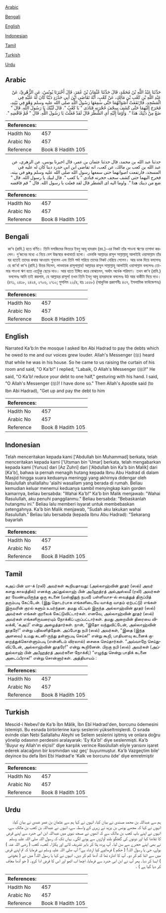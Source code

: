 [Arabic](#arabic)

[Bengali](#bengali)

[English](#english)

[Indonesian](#indonesian)

[Tamil](#tamil)

[Turkish](#turkish)

[Urdu](#urdu)

## Arabic


<div dir="rtl" lang="ar" style={{fontSize:'larger',backgroundColor:'#f8f9fa',padding:20}}>
حَدَّثَنَا عَبْدُ اللَّهِ بْنُ مُحَمَّدٍ، قَالَ حَدَّثَنَا عُثْمَانُ بْنُ عُمَرَ، قَالَ أَخْبَرَنَا يُونُسُ، عَنِ الزُّهْرِيِّ، عَنْ عَبْدِ اللَّهِ بْنِ كَعْبِ بْنِ مَالِكٍ، عَنْ كَعْبٍ، أَنَّهُ تَقَاضَى ابْنَ أَبِي حَدْرَدٍ دَيْنًا كَانَ لَهُ عَلَيْهِ فِي الْمَسْجِدِ، فَارْتَفَعَتْ أَصْوَاتُهُمَا حَتَّى سَمِعَهَا رَسُولُ اللَّهِ صلى الله عليه وسلم وَهْوَ فِي بَيْتِهِ، فَخَرَجَ إِلَيْهِمَا حَتَّى كَشَفَ سِجْفَ حُجْرَتِهِ فَنَادَى ‏"‏ يَا كَعْبُ ‏"‏‏.‏ قَالَ لَبَّيْكَ يَا رَسُولَ اللَّهِ‏.‏ قَالَ ‏"‏ ضَعْ مِنْ دَيْنِكَ هَذَا ‏"‏‏.‏ وَأَوْمَأَ إِلَيْهِ أَىِ الشَّطْرَ قَالَ لَقَدْ فَعَلْتُ يَا رَسُولَ اللَّهِ‏.‏ قَالَ ‏"‏ قُمْ فَاقْضِهِ ‏"‏‏.‏
</div>
<div style={{backgroundColor:'#f8f9fa',padding:20, marginBottom: 10}}><table> <thead> <tr> <th>References:</th> <th></th> </tr> </thead> <tbody><tr><td>Hadith No</td><td>457</td></tr><tr><td>Arabic No</td><td>457</td></tr><tr><td>Reference</td><td>Book 8 Hadith 105</td></tr></tbody></table></div>


<div dir="rtl" lang="ar" style={{fontSize:'larger',backgroundColor:'#f8f9fa',padding:20}}>
حدثنا عبد الله بن محمد، قال حدثنا عثمان بن عمر، قال اخبرنا يونس، عن الزهري، عن عبد الله بن كعب بن مالك، عن كعب، انه تقاضى ابن ابي حدرد دينا كان له عليه في المسجد، فارتفعت اصواتهما حتى سمعها رسول الله صلى الله عليه وسلم وهو في بيته، فخرج اليهما حتى كشف سجف حجرته فنادى " يا كعب ". قال لبيك يا رسول الله. قال " ضع من دينك هذا ". واوما اليه اى الشطر قال لقد فعلت يا رسول الله. قال " قم فاقضه
</div>
<div style={{backgroundColor:'#f8f9fa',padding:20, marginBottom: 10}}><table> <thead> <tr> <th>References:</th> <th></th> </tr> </thead> <tbody><tr><td>Hadith No</td><td>457</td></tr><tr><td>Arabic No</td><td>457</td></tr><tr><td>Reference</td><td>Book 8 Hadith 105</td></tr></tbody></table></div>

## Bengali


<div dir="rtl" lang="bn" style={{fontSize:'larger',backgroundColor:'#f8f9fa',padding:20}}>
কা‘ব (রাযি.) হতে বর্ণিত। তিনি মসজিদের ভিতরে ইবনু আবূ হাদরাদ (রহ.)-এর নিকট তাঁর পাওনা ঋণের তাগাদা করলেন। দু’জনের মধ্যে এ নিয়ে বেশ উচ্চস্বরে কথাবার্তা হলো। এমনকি আল্লাহর রাসূল সাল্লাল্লাহু আলাইহি ওয়াসাল্লাম তাঁর ঘর হতেই তাদের কথার আওয়ায শুনলেন এবং তিনি পর্দা সরিয়ে তাদের নিকট বেরিয়ে গেলেন। আর ডাক দিয়ে বললেনঃ হে কা‘ব! কা‘ব (রাযি.) উত্তর দিলেন, লাববায়ক রাসূলাল্লাহ! আল্লাহর রাসূল সাল্লাল্লাহু আলাইহি ওয়াসাল্লাম বললেনঃ তোমার পাওনা ঋণ হতে এতটুকু ছেড়ে দাও। আর হাতে ইঙ্গিত করে বোঝালেন, অর্থাৎ অর্ধেক পরিমাণ। তখন কা‘ব (রাযি.) বললেনঃ আমি তাই করলাম, হে আল্লাহর রাসূল! তখন তিনি ইবনু আবূ হাদরাদকে বললেনঃ উঠ আর বাকীটা দিয়ে দাও। (৪৭১, ২৪১৮, ২৪২৪, ২৭০৬, ২৭১০; মুসলিম ২২/৪, হাঃ ১৫৫৮) (আধুনিক প্রকাশনীঃ ৪৩৭, ইসলামিক ফাউন্ডেশনঃ)
</div>
<div style={{backgroundColor:'#f8f9fa',padding:20, marginBottom: 10}}><table> <thead> <tr> <th>References:</th> <th></th> </tr> </thead> <tbody><tr><td>Hadith No</td><td>457</td></tr><tr><td>Arabic No</td><td>457</td></tr><tr><td>Reference</td><td>Book 8 Hadith 105</td></tr></tbody></table></div>

## English


<div dir="ltr" lang="en" style={{fontSize:'larger',backgroundColor:'#f8f9fa',padding:20}}>
Narrated Ka'b:In the mosque l asked Ibn Abi Hadrad to pay the debts which he owed to me and our voices grew louder. Allah's Messenger (ﷺ) heard that while he was in his house. So he came to us raising the curtain of his room and said, "O Ka'b!" I replied, "Labaik, O Allah's Messenger (ﷺ)!" He said, "O Ka'b! reduce your debt to one half," gesturing with his hand. I said, "O Allah's Messenger (ﷺ)! I have done so." Then Allah's Apostle said (to Ibn Abi Hadrad), "Get up and pay the debt to him
</div>
<div style={{backgroundColor:'#f8f9fa',padding:20, marginBottom: 10}}><table> <thead> <tr> <th>References:</th> <th></th> </tr> </thead> <tbody><tr><td>Hadith No</td><td>457</td></tr><tr><td>Arabic No</td><td>457</td></tr><tr><td>Reference</td><td>Book 8 Hadith 105</td></tr></tbody></table></div>

## Indonesian


<div dir="ltr" lang="id" style={{fontSize:'larger',backgroundColor:'#f8f9fa',padding:20}}>
Telah menceritakan kepada kami ['Abdullah bin Muhammad] berkata, telah menceritakan kepada kami ['Utsman bin 'Umar] berkata, telah mengabarkan kepada kami [Yunus] dari [Az Zuhri] dari ['Abdullah bin Ka'b bin Malik] dari [Ka'b], bahwa ia pernah menagih hutang kepada Ibnu Abu Hadrad di dalam Masjid hingga suara keduanya meninggi yang akhirnya didengar oleh Rasulullah shallallahu 'alaihi wasallam yang berada di rumah. Beliau kemudian keluar menemui keduanya sambil menyingkap kain gorden kamarnya, beliau bersabda: "Wahai Ka'b!" Ka'b bin Malik menjawab: "Wahai Rasulullah, aku penuhi panggilanmu." Beliau bersabda: "Bebaskanlah hutangmu ini." Beliau lalu memberi isyarat untuk membebaskan setengahnya. Ka'b bin Malik menjawab, "Sudah aku lakukan wahai Rasulullah." Beliau lalu bersabda (kepada Ibnu Abu Hadrad): "Sekarang bayarlah
</div>
<div style={{backgroundColor:'#f8f9fa',padding:20, marginBottom: 10}}><table> <thead> <tr> <th>References:</th> <th></th> </tr> </thead> <tbody><tr><td>Hadith No</td><td>457</td></tr><tr><td>Arabic No</td><td>457</td></tr><tr><td>Reference</td><td>Book 8 Hadith 105</td></tr></tbody></table></div>

## Tamil


<div dir="ltr" lang="ta" style={{fontSize:'larger',backgroundColor:'#f8f9fa',padding:20}}>
கஅப் பின் மா-க் (ரலி) அவர்கள் கூறியதாவது: (அல்லாஹ்வின் தூதர் (ஸல்) அவர் களது காலத்தில்) எனக்கு அப்துல்லாஹ் பின் அபீஹத்ரத் அல்அஸ்லமீ (ரலி) அவர்கள் தர வேண்டியிருந்த ஒரு கடனை (மஸ்ஜிதுந் நபவீ) பள்ளிவாச-ல் வைத்துத் திருப்பித் தரும்படி கேட்டேன். (இது தொடர்பாக எங்களிடையே வாக்கு வாதம் ஏற்பட்டு) எங்கள் இருவரின் குரல் களும் உயர்ந்தன. தமது வீட்டில் இருந்த அல்லாஹ்வின் தூதர் (ஸல்) அவர்கள் எங்கள் குரலைக் கேட்டுவிட்டார்கள். எனவே, அல்லாஹ்வின் தூதர் (ஸல்) அவர்கள் எங்களிருவரையும் நோக்கிப் புறப்பட்டார்கள். தமது அறையின் திரையை விலக்கி, ‘கஅப்!’ என்று அழைத்தார்கள். நான், “இதோ வந்துவிட்டேன், அல்லாஹ்வின் தூதரே!” என்று பதிலளித்தேன். அப்போது நபி (ஸல்) அவர்கள், “இதை (இந்த அளவை) உமது கடனி-ருந்து தள்ளுபடி செய்க!” என்று கூறி, பாதியளவு கடனைக் குறைத்துக்கொள்ளும்படி (என்னிடம் விரலால்) சைகை செய்தார்கள். “அவ்வாறே செய்துவிட்டேன், அல்லாஹ்வின் தூதரே!” என்று கூறினேன். பிறகு நபி (ஸல்) அவர்கள் (அப்துல்லாஹ் பின் அபீஹத்ரத் அவர்களை நோக்கி,) “எழுந்து சென்று பாதிக் கடனை அடைப்பீராக!” என்று சொன்னார்கள். அத்தியாயம் :
</div>
<div style={{backgroundColor:'#f8f9fa',padding:20, marginBottom: 10}}><table> <thead> <tr> <th>References:</th> <th></th> </tr> </thead> <tbody><tr><td>Hadith No</td><td>457</td></tr><tr><td>Arabic No</td><td>457</td></tr><tr><td>Reference</td><td>Book 8 Hadith 105</td></tr></tbody></table></div>

## Turkish


<div dir="ltr" lang="tr" style={{fontSize:'larger',backgroundColor:'#f8f9fa',padding:20}}>
Mescid-i Nebevî'de Ka'b İbn Mâlik, İbn Ebî Hadrad'den, borcunu ödemesini istemişti. Bu esnada birbirlerine karşı seslerini yükseltmişlerdi. O sırada evinde olan Nebi Sallallahu Aleyhi ve Sellem seslerini işitmiş ve onlara doğru yönelip odasının perdesini aralayarak: 'Ey Ka'b!' diye seslenmişti. Ka'b 'Buyur ey Allah'ın elçisi!' diye karşılık verince Rasûlullah eliyle yarısını işaret ederek alacağının bir kısmından vaz geç' buyurmuştur. Ka'b Vaz­geçtim bile' deyince bu defa İbni Ebi Hadrad'e 'Kalk ve borcunu öde' diye em­retmiştir
</div>
<div style={{backgroundColor:'#f8f9fa',padding:20, marginBottom: 10}}><table> <thead> <tr> <th>References:</th> <th></th> </tr> </thead> <tbody><tr><td>Hadith No</td><td>457</td></tr><tr><td>Arabic No</td><td>457</td></tr><tr><td>Reference</td><td>Book 8 Hadith 105</td></tr></tbody></table></div>

## Urdu


<div dir="rtl" lang="ur" style={{fontSize:'larger',backgroundColor:'#f8f9fa',padding:20}}>
ہم سے عبداللہ بن محمد مسندی نے بیان کیا، انہوں نے کہا ہم سے عثمان بن عمر عبدی نے بیان کیا، انہوں نے کہا کہ مجھے یونس بن یزید نے زہری کے واسطہ سے، انہوں نے عبداللہ بن کعب بن مالک سے، انہوں نے اپنے باپ کعب بن مالک سے کہ انھوں نے مسجد نبوی میں عبداللہ ابن ابی حدرد سے اپنے قرض کا تقاضا کیا اور دونوں کی گفتگو بلند آوازوں سے ہونے لگی۔ یہاں تک کہ رسول اللہ صلی اللہ علیہ وسلم نے بھی اپنے حجرے سے سن لیا۔ آپ پردہ ہٹا کر باہر تشریف لائے اور پکارا۔ کعب، کعب ( رضی اللہ عنہ ) بولے، جی یا رسول اللہ! ( حکم ) فرمائیے کیا ارشاد ہے؟ آپ صلی اللہ علیہ وسلم نے فرمایا کہ تم اپنے قرض میں سے اتنا کم کر دو۔ آپ کا اشارہ تھا کہ آدھا کم کر دیں۔ انہوں نے کہا یا رسول اللہ! میں نے ( بخوشی ) ایسا کر دیا۔ پھر آپ نے ابن ابی حدرد سے فرمایا، اچھا اب اٹھو اور اس کا قرض ادا کرو۔ ( جو آدھا معاف کر دیا گیا ہے ) ۔
</div>
<div style={{backgroundColor:'#f8f9fa',padding:20, marginBottom: 10}}><table> <thead> <tr> <th>References:</th> <th></th> </tr> </thead> <tbody><tr><td>Hadith No</td><td>457</td></tr><tr><td>Arabic No</td><td>457</td></tr><tr><td>Reference</td><td>Book 8 Hadith 105</td></tr></tbody></table></div>